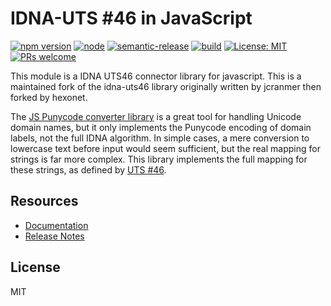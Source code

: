 # IDNA-UTS #46 in JavaScript

[![npm version](https://img.shields.io/npm/v/idna-uts46-hx.svg?style=flat)](https://www.npmjs.com/package/idna-uts46-hx)
[![node](https://img.shields.io/node/v/idna-uts46-hx.svg)](https://www.npmjs.com/package/idna-uts46-hx)
[![semantic-release](https://img.shields.io/badge/%20%20%F0%9F%93%A6%F0%9F%9A%80-semantic--release-e10079.svg)](https://github.com/semantic-release/semantic-release)
[![build](https://travis-ci.com/hexonet/idna-uts46.svg?branch=master)](https://travis-ci.com/hexonet/idna-uts46)
[![License: MIT](https://img.shields.io/badge/License-MIT-blue.svg)](https://opensource.org/licenses/MIT)
[![PRs welcome](https://img.shields.io/badge/PRs-welcome-brightgreen.svg)](https://github.com/hexonet/idna-uts46/blob/master/CONTRIBUTING.md)

This module is a IDNA UTS46 connector library for javascript.
This is a maintained fork of the idna-uts46 library originally written by jcranmer then forked by hexonet.

The [JS Punycode converter library](https://github.com/bestiejs/punycode.js/) is
a great tool for handling Unicode domain names, but it only implements the
Punycode encoding of domain labels, not the full IDNA algorithm. In simple
cases, a mere conversion to lowercase text before input would seem sufficient,
but the real mapping for strings is far more complex. This library implements
the full mapping for these strings, as defined by
[UTS #46](http://unicode.org/reports/tr46/).

## Resources

* [Documentation](https://centralnic-reseller.github.io/centralnic-reseller/docs/hexonet/idna-uts46/)
* [Release Notes](https://github.com/hexonet/idna-uts46/releases)

## License

MIT
